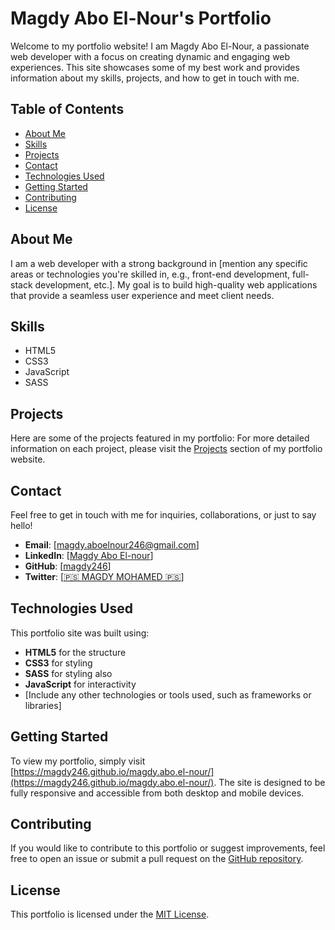 # Magdy Abo El-Nour's Portfolio

Welcome to my portfolio website! I am Magdy Abo El-Nour, a passionate web developer with a focus on creating dynamic and engaging web experiences. This site showcases some of my best work and provides information about my skills, projects, and how to get in touch with me.

## Table of Contents

- [About Me](#about-me)
- [Skills](#skills)
- [Projects](#projects)
- [Contact](#contact)
- [Technologies Used](#technologies-used)
- [Getting Started](#getting-started)
- [Contributing](#contributing)
- [License](#license)

## About Me

I am a web developer with a strong background in [mention any specific areas or technologies you're skilled in, e.g., front-end development, full-stack development, etc.]. My goal is to build high-quality web applications that provide a seamless user experience and meet client needs.

## Skills

- HTML5
- CSS3
- JavaScript
- SASS

## Projects

Here are some of the projects featured in my portfolio:
For more detailed information on each project, please visit the [Projects](#projects) section of my portfolio website.

## Contact

Feel free to get in touch with me for inquiries, collaborations, or just to say hello!

- **Email**: [magdy.aboelnour246@gmail.com]
- **LinkedIn**: [[Magdy Abo El-nour](https://www.linkedin.com/in/magdy-abo-elnour-851741290?utm_source=share&utm_campaign=share_via&utm_content=profile&utm_medium=android_app)]
- **GitHub**: [[magdy246](https://github.com/magdy246)]
- **Twitter**: [[🇵🇸 MAGDY MOHAMED 🇵🇸](https://x.com/MagdyMm246344?t=QYJY2dCKOdbD2oyQRYu6ig&s=09)]

## Technologies Used

This portfolio site was built using:

- **HTML5** for the structure
- **CSS3** for styling
- **SASS** for styling also
- **JavaScript** for interactivity
- [Include any other technologies or tools used, such as frameworks or libraries]

## Getting Started

To view my portfolio, simply visit [https://magdy246.github.io/magdy.abo.el-nour/](https://magdy246.github.io/magdy.abo.el-nour/). The site is designed to be fully responsive and accessible from both desktop and mobile devices.

## Contributing

If you would like to contribute to this portfolio or suggest improvements, feel free to open an issue or submit a pull request on the [GitHub repository](https://github.com/magdy246/magdy.abo.el-nour).

## License

This portfolio is licensed under the [MIT License](LICENSE).
